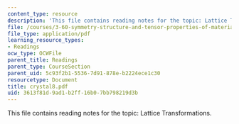 ```yaml
---
content_type: resource
description: 'This file contains reading notes for the topic: Lattice Transformations.'
file: /courses/3-60-symmetry-structure-and-tensor-properties-of-materials-fall-2005/3613f81d9ad1b2ff16b07bb798219d3b_crystal8.pdf
file_type: application/pdf
learning_resource_types:
- Readings
ocw_type: OCWFile
parent_title: Readings
parent_type: CourseSection
parent_uid: 5c93f2b1-5536-7d91-878e-b2224ece1c30
resourcetype: Document
title: crystal8.pdf
uid: 3613f81d-9ad1-b2ff-16b0-7bb798219d3b
---
```

This file contains reading notes for the topic: Lattice Transformations.

